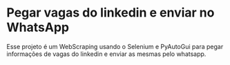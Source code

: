 # Pegar vagas do linkedin e enviar no WhatsApp

Esse projeto é um WebScraping usando o Selenium e PyAutoGui para pegar informações de vagas do linkedin e enviar as mesmas pelo whatsapp.